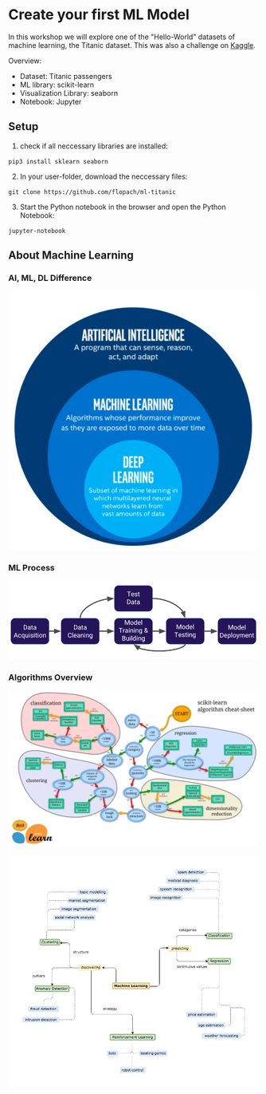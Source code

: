 # Create your first ML Model

In this workshop we will explore one of the "Hello-World" datasets of machine learning, the Titanic dataset. This was also a challenge on [Kaggle](https://www.kaggle.com/competitions/titanic/overview).

Overview:

* Dataset: Titanic passengers
* ML library: scikit-learn
* Visualization Library: seaborn
* Notebook: Jupyter

## Setup

1. check if all neccessary libraries are installed:

```
pip3 install sklearn seaborn
```

2. In your user-folder, download the neccessary files:

```
git clone https://github.com/flopach/ml-titanic
```

3. Start the Python notebook in the browser and open the Python Notebook:

```
jupyter-notebook
```

## About Machine Learning

### AI, ML, DL Difference

![](images/3-layers.png)

### ML Process

![](images/ml_process.png)

### Algorithms Overview

![](images/ml_map.png)

![](images/ml_overview.png)
